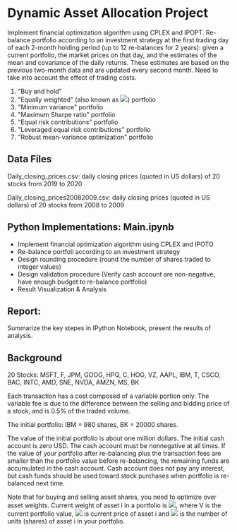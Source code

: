 # Dynamic Asset Allocation Project
Implement financial optimization algorithm using CPLEX and IPOPT. Re-balance portfolio according to an investment strategy at the first trading day of each 2-month holding period (up to 12 re-balances for 2 years): given a current portfolio, the market prices on that day, and the estimates of the mean and covariance of the daily returns. These estimates are based on the previous two-month data and are updated every second month.
Need to take into account the effect of trading costs.

1. "Buy and hold"  
2. "Equally weighted" (also known as <img src="http://chart.googleapis.com/chart?cht=tx&chl= 1/n">) portfolio  
3. "Minimum variance" portfolio  
4. "Maximum Sharpe ratio" portfolio  
5. "Equal risk contributions" portfolio  
6. "Leveraged equal risk contributions" portfolio  
7. "Robust mean-variance optimization" portfolio 

## Data Files 

Daily_closing_prices.csv: daily closing prices (quoted in US dollars) of 20 stocks from 2019 to 2020

Daily_closing_prices20082009.csv: daily closing prices (quoted in US dollars) of 20 stocks from 2008 to 2009

## Python Implementations: Main.ipynb  

* Implement financial optimization algorithm using CPLEX and IPOTO
* Re-balance portfoli according to an investment strategy 
* Design rounding procedure (round the number of shares traded to integer values)
* Design validation procedure (Verify cash account are non-negative, have enough budget to re-balance portfolio)
* Result Visualization & Analysis


## Report:
Summarize the key stepes in IPython Notebook, present the results of analysis.

## Background
20 Stocks: MSFT, F, JPM, GOOG, HPQ, C, HOG, VZ, AAPL, IBM, T, CSCO, BAC, INTC, AMD, SNE, NVDA, AMZN, MS, BK

Each transaction has a cost composed of a variable portion only. The variable fee is due to the
difference between the selling and bidding price of a stock, and is 0.5% of the traded volume.

The initial portfolio: IBM = 980 shares, BK = 20000 shares.

The value of the initial portfolio is about one million dollars. The initial cash account is zero USD. The cash account must be nonnegative at all times. If the value of
your portfolio after re-balancing plus the transaction fees are smaller than the portfolio value before re-balancing, the remaining funds are accumulated in the cash account.
Cash account does not pay any interest, but cash funds should be used toward stock purchases when portfolio is re-balanced next time.

Note that for buying and selling asset shares, you need to optimize over asset weights. Current
weight of asset i in a portfolio is <img src="http://chart.googleapis.com/chart?cht=tx&chl= w_i = \frac{v_i x_i}{V}">, where
V is the current portfolio value,
<img src="http://chart.googleapis.com/chart?cht=tx&chl= v_i"> is current price of asset i and <img src="http://chart.googleapis.com/chart?cht=tx&chl= x_i">
is the number of units (shares) of asset i in your portfolio.
 
  
 
